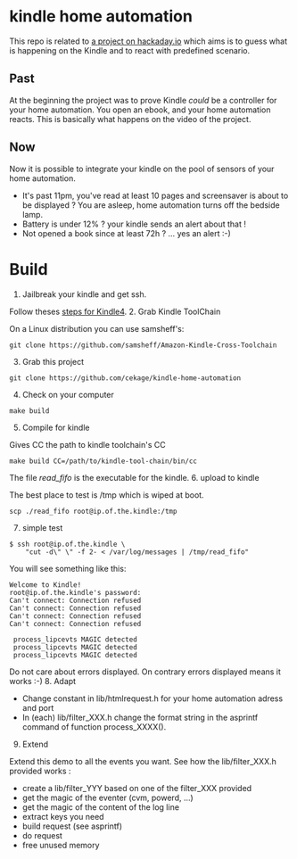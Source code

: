 # kindle home automation

This repo is related to [a project on
hackaday.io](https://hackaday.io/project/7126-kindle-as-a-home-automation-controllersensor) which aims is to guess what is
happening on the Kindle and to react with predefined scenario.

## Past
At the beginning the project was to prove Kindle *could* be a controller for your home automation. You open an ebook, and
your home automation reacts. This is basically what happens on the video of the project.

## Now
Now it is possible to integrate your kindle on the pool of sensors of your home automation.
- It's past 11pm, you've read at least 10 pages and screensaver is about to be displayed ? You are asleep, home automation
turns off the bedside lamp.
- Battery is under 12% ? your kindle sends an alert about that !
- Not opened a book since at least 72h ? … yes an alert :-)

# Build
1. Jailbreak your kindle and get ssh.

Follow theses [steps for Kindle4](http://wiki.mobileread.com/wiki/Kindle4NTHacking).
2. Grab Kindle ToolChain

On a Linux distribution you can use samsheff's:
```
git clone https://github.com/samsheff/Amazon-Kindle-Cross-Toolchain
```
3. Grab this project
```
git clone https://github.com/cekage/kindle-home-automation
```
4. Check on your computer
```
make build
```
5. Compile for kindle

Gives CC the path to kindle toolchain's CC
```
make build CC=/path/to/kindle-tool-chain/bin/cc
```
The file *read_fifo* is the executable for the kindle.
6. upload to kindle

The best place to test is /tmp which is wiped at boot.
```
scp ./read_fifo root@ip.of.the.kindle:/tmp
```
7. simple test
```
$ ssh root@ip.of.the.kindle \
    "cut -d\" \" -f 2- < /var/log/messages | /tmp/read_fifo"
```
You will see something like this:
```
Welcome to Kindle!
root@ip.of.the.kindle's password:
Can't connect: Connection refused
Can't connect: Connection refused
Can't connect: Connection refused
Can't connect: Connection refused

 process_lipcevts MAGIC detected
 process_lipcevts MAGIC detected
 process_lipcevts MAGIC detected
```
Do not care about errors displayed. On contrary errors displayed means it works :-)
8. Adapt
  * Change constant in lib/htmlrequest.h for your home automation adress and port
  * In (each) lib/filter_XXX.h change the format string in the asprintf command of function process_XXXX().
9. Extend

Extend this demo to all the events you want. See how the lib/filter_XXX.h provided works :
  * create a lib/filter_YYY based on one of the filter_XXX provided
  * get the magic of the eventer (cvm, powerd, …)
  * get the magic of the content of the log line
  * extract keys you need
  * build request (see asprintf)
  * do request
  * free unused memory
